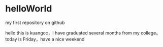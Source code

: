 # helloWorld
my first repository on github

hello 
this is kuangcc，I have graduated several months from my college。
today is Friday，have a nice weekend 
